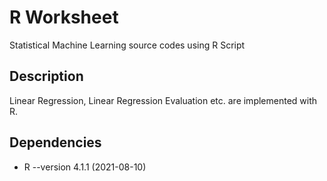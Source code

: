 # R Worksheet

Statistical Machine Learning source codes using R Script

## Description

Linear Regression, Linear Regression Evaluation etc. are implemented with R.


## Dependencies

* R --version 4.1.1 (2021-08-10)
